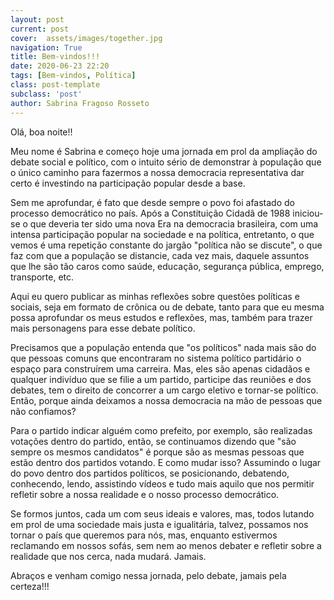 ```yaml
---
layout: post
current: post
cover:  assets/images/together.jpg
navigation: True
title: Bem-vindos!!!
date: 2020-06-23 22:20
tags: [Bem-vindos, Política]
class: post-template
subclass: 'post'
author: Sabrina Fragoso Rosseto
---
```


Olá, boa noite!!

Meu nome é Sabrina e começo hoje uma jornada em prol da ampliação do debate social e político, com o intuito sério de demonstrar à população que o único caminho para fazermos a nossa democracia representativa dar certo é investindo na participação popular desde a base.

Sem me aprofundar, é fato que desde sempre o povo foi afastado do processo democrático no país. Após a Constituição Cidadã de 1988 iniciou-se o que deveria ter sido uma nova Era na democracia brasileira, com uma intensa participação popular na sociedade e na política, entretanto, o que vemos é uma repetição constante do jargão "política não se discute", o que faz com que a população se distancie, cada vez mais, daquele assuntos que lhe são tão caros como saúde, educação, segurança pública, emprego, transporte, etc.

Aqui eu quero publicar as minhas reflexões sobre questões políticas e sociais, seja em formato de crônica ou de debate, tanto para que eu mesma possa aprofundar os meus estudos e reflexões, mas, também para trazer mais personagens para esse debate político.

Precisamos que a população entenda que "os políticos" nada mais são do que pessoas comuns que encontraram no sistema político partidário o espaço para construírem uma carreira. Mas, eles são apenas cidadãos e qualquer indivíduo que se filie a um partido, participe das reuniões e dos debates, tem o direito de concorrer a um cargo eletivo e tornar-se político. Então, porque ainda deixamos a nossa democracia na mão de pessoas que não confiamos?

Para o partido indicar alguém como prefeito, por exemplo, são realizadas votações dentro do partido, então, se continuamos dizendo que "são sempre os mesmos candidatos" é porque são as mesmas pessoas que estão dentro dos partidos votando. E como mudar isso? Assumindo o lugar do povo dentro dos partidos políticos, se posicionando, debatendo, conhecendo, lendo, assistindo vídeos e tudo mais aquilo que nos permitir refletir sobre a nossa realidade e o nosso processo democrático.

Se formos juntos, cada um com seus ideais e valores, mas, todos lutando em prol de uma sociedade mais justa e igualitária, talvez, possamos nos tornar o país que queremos para nós, mas, enquanto estivermos reclamando em nossos sofás, sem nem ao menos debater e refletir sobre a realidade que nos cerca, nada mudará. Jamais.

Abraços e venham comigo nessa jornada, pelo debate, jamais pela certeza!!!